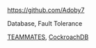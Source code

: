 
<!-- Give link to your github home page -->
<span id="github">https://github.com/Adoby7</span>

<!-- Give up to 3 expertise areas that you claim credit for -->
<span id="areas">Database, Fault Tolerance</span>

<!-- Give your internal and external projects related to the module -->
<span id="projects">[TEAMMATES](https://github.com/TEAMMATES/teammates), [CockroachDB](https://github.com/cockroachdb/cockroach)</span>